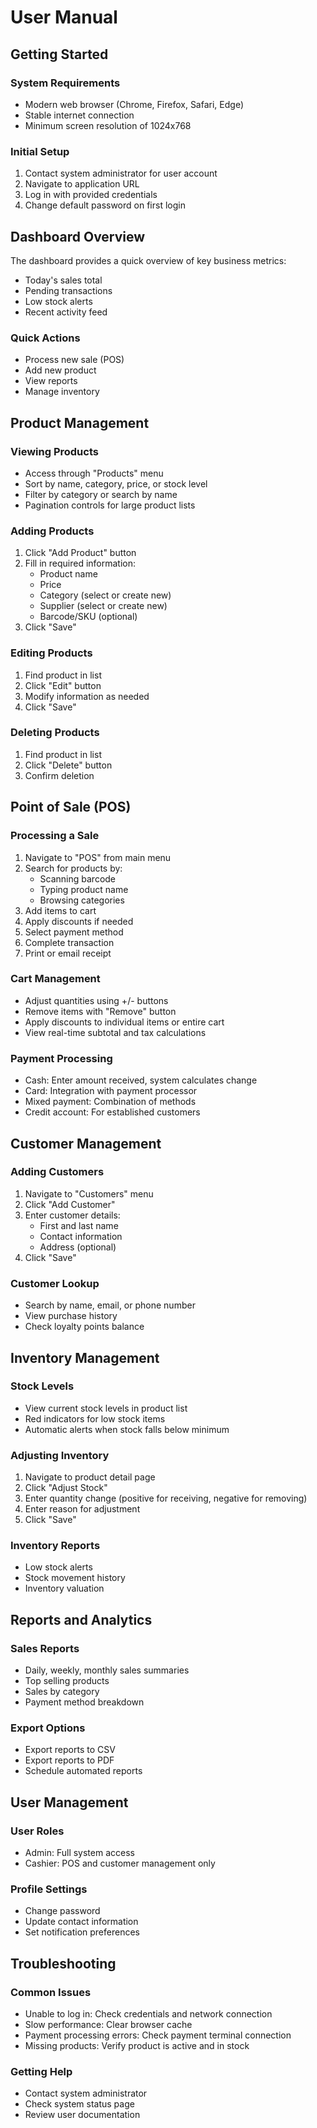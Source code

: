 # User Manual

## Getting Started

### System Requirements
- Modern web browser (Chrome, Firefox, Safari, Edge)
- Stable internet connection
- Minimum screen resolution of 1024x768

### Initial Setup
1. Contact system administrator for user account
2. Navigate to application URL
3. Log in with provided credentials
4. Change default password on first login

## Dashboard Overview

The dashboard provides a quick overview of key business metrics:
- Today's sales total
- Pending transactions
- Low stock alerts
- Recent activity feed

### Quick Actions
- Process new sale (POS)
- Add new product
- View reports
- Manage inventory

## Product Management

### Viewing Products
- Access through "Products" menu
- Sort by name, category, price, or stock level
- Filter by category or search by name
- Pagination controls for large product lists

### Adding Products
1. Click "Add Product" button
2. Fill in required information:
   - Product name
   - Price
   - Category (select or create new)
   - Supplier (select or create new)
   - Barcode/SKU (optional)
3. Click "Save"

### Editing Products
1. Find product in list
2. Click "Edit" button
3. Modify information as needed
4. Click "Save"

### Deleting Products
1. Find product in list
2. Click "Delete" button
3. Confirm deletion

## Point of Sale (POS)

### Processing a Sale
1. Navigate to "POS" from main menu
2. Search for products by:
   - Scanning barcode
   - Typing product name
   - Browsing categories
3. Add items to cart
4. Apply discounts if needed
5. Select payment method
6. Complete transaction
7. Print or email receipt

### Cart Management
- Adjust quantities using +/- buttons
- Remove items with "Remove" button
- Apply discounts to individual items or entire cart
- View real-time subtotal and tax calculations

### Payment Processing
- Cash: Enter amount received, system calculates change
- Card: Integration with payment processor
- Mixed payment: Combination of methods
- Credit account: For established customers

## Customer Management

### Adding Customers
1. Navigate to "Customers" menu
2. Click "Add Customer"
3. Enter customer details:
   - First and last name
   - Contact information
   - Address (optional)
4. Click "Save"

### Customer Lookup
- Search by name, email, or phone number
- View purchase history
- Check loyalty points balance

## Inventory Management

### Stock Levels
- View current stock levels in product list
- Red indicators for low stock items
- Automatic alerts when stock falls below minimum

### Adjusting Inventory
1. Navigate to product detail page
2. Click "Adjust Stock"
3. Enter quantity change (positive for receiving, negative for removing)
4. Enter reason for adjustment
5. Click "Save"

### Inventory Reports
- Low stock alerts
- Stock movement history
- Inventory valuation

## Reports and Analytics

### Sales Reports
- Daily, weekly, monthly sales summaries
- Top selling products
- Sales by category
- Payment method breakdown

### Export Options
- Export reports to CSV
- Export reports to PDF
- Schedule automated reports

## User Management

### User Roles
- Admin: Full system access
- Cashier: POS and customer management only

### Profile Settings
- Change password
- Update contact information
- Set notification preferences

## Troubleshooting

### Common Issues
- Unable to log in: Check credentials and network connection
- Slow performance: Clear browser cache
- Payment processing errors: Check payment terminal connection
- Missing products: Verify product is active and in stock

### Getting Help
- Contact system administrator
- Check system status page
- Review user documentation